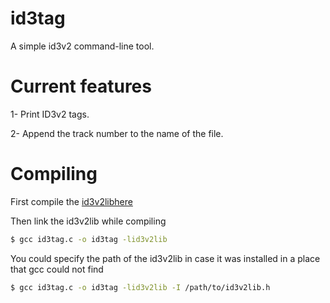 # id3tag
A simple id3v2 command-line tool.

# Current features
1- Print ID3v2 tags.

2- Append the track number to the name of the file.

# Compiling
First compile the [id3v2libhere](https://github.com/larsbs/id3v2lib)

Then link the id3v2lib while compiling

```bash
$ gcc id3tag.c -o id3tag -lid3v2lib 
```

You could specify the path of the id3v2lib in case it was installed in a place that gcc could not find

```bash
$ gcc id3tag.c -o id3tag -lid3v2lib -I /path/to/id3v2lib.h
```

